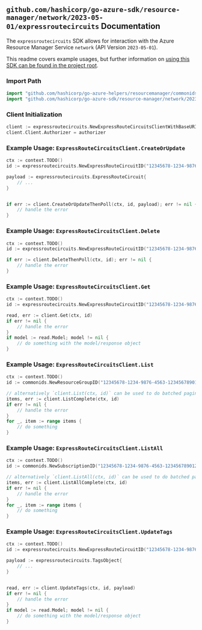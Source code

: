 
## `github.com/hashicorp/go-azure-sdk/resource-manager/network/2023-05-01/expressroutecircuits` Documentation

The `expressroutecircuits` SDK allows for interaction with the Azure Resource Manager Service `network` (API Version `2023-05-01`).

This readme covers example usages, but further information on [using this SDK can be found in the project root](https://github.com/hashicorp/go-azure-sdk/tree/main/docs).

### Import Path

```go
import "github.com/hashicorp/go-azure-helpers/resourcemanager/commonids"
import "github.com/hashicorp/go-azure-sdk/resource-manager/network/2023-05-01/expressroutecircuits"
```


### Client Initialization

```go
client := expressroutecircuits.NewExpressRouteCircuitsClientWithBaseURI("https://management.azure.com")
client.Client.Authorizer = authorizer
```


### Example Usage: `ExpressRouteCircuitsClient.CreateOrUpdate`

```go
ctx := context.TODO()
id := expressroutecircuits.NewExpressRouteCircuitID("12345678-1234-9876-4563-123456789012", "example-resource-group", "expressRouteCircuitValue")

payload := expressroutecircuits.ExpressRouteCircuit{
	// ...
}


if err := client.CreateOrUpdateThenPoll(ctx, id, payload); err != nil {
	// handle the error
}
```


### Example Usage: `ExpressRouteCircuitsClient.Delete`

```go
ctx := context.TODO()
id := expressroutecircuits.NewExpressRouteCircuitID("12345678-1234-9876-4563-123456789012", "example-resource-group", "expressRouteCircuitValue")

if err := client.DeleteThenPoll(ctx, id); err != nil {
	// handle the error
}
```


### Example Usage: `ExpressRouteCircuitsClient.Get`

```go
ctx := context.TODO()
id := expressroutecircuits.NewExpressRouteCircuitID("12345678-1234-9876-4563-123456789012", "example-resource-group", "expressRouteCircuitValue")

read, err := client.Get(ctx, id)
if err != nil {
	// handle the error
}
if model := read.Model; model != nil {
	// do something with the model/response object
}
```


### Example Usage: `ExpressRouteCircuitsClient.List`

```go
ctx := context.TODO()
id := commonids.NewResourceGroupID("12345678-1234-9876-4563-123456789012", "example-resource-group")

// alternatively `client.List(ctx, id)` can be used to do batched pagination
items, err := client.ListComplete(ctx, id)
if err != nil {
	// handle the error
}
for _, item := range items {
	// do something
}
```


### Example Usage: `ExpressRouteCircuitsClient.ListAll`

```go
ctx := context.TODO()
id := commonids.NewSubscriptionID("12345678-1234-9876-4563-123456789012")

// alternatively `client.ListAll(ctx, id)` can be used to do batched pagination
items, err := client.ListAllComplete(ctx, id)
if err != nil {
	// handle the error
}
for _, item := range items {
	// do something
}
```


### Example Usage: `ExpressRouteCircuitsClient.UpdateTags`

```go
ctx := context.TODO()
id := expressroutecircuits.NewExpressRouteCircuitID("12345678-1234-9876-4563-123456789012", "example-resource-group", "expressRouteCircuitValue")

payload := expressroutecircuits.TagsObject{
	// ...
}


read, err := client.UpdateTags(ctx, id, payload)
if err != nil {
	// handle the error
}
if model := read.Model; model != nil {
	// do something with the model/response object
}
```
